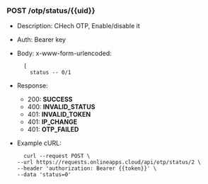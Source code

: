 ### POST /otp/status/{{uid}}
- Description: CHech OTP, Enable/disable it
- Auth: Bearer key
- Body: x-www-form-urlencoded: 
  ```
    [ 
      status -- 0/1
- Response:
    - 200: **SUCCESS**
    - 400: **INVALID_STATUS**
    - 401: **INVALID_TOKEN**
    - 401: **IP_CHANGE**
    - 401: **OTP_FAILED**
    
- Example cURL:
  ```
    curl --request POST \
  --url https://requests.onlineapps.cloud/api/otp/status/2 \
  --header 'authorization: Bearer {{token}}' \
  --data 'status=0'
